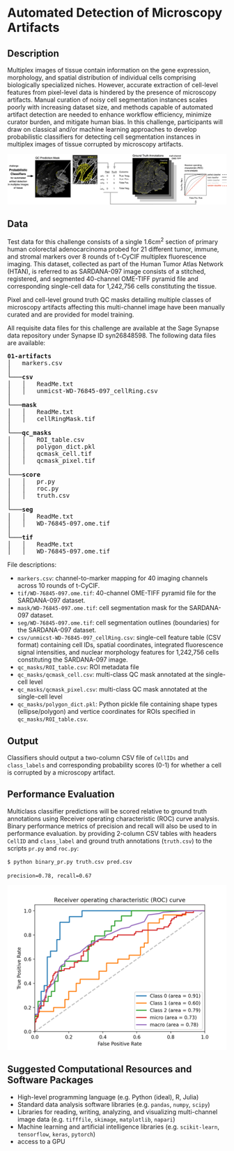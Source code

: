 # Automated Detection of Microscopy Artifacts

## Description
Multiplex images of tissue contain information on the gene expression, morphology, and spatial distribution of individual cells comprising biologically specialized niches. However, accurate extraction of cell-level features from pixel-level data is hindered by the presence of microscopy artifacts. Manual curation of noisy cell segmentation instances scales poorly with increasing dataset size, and methods capable of automated artifact detection are needed to enhance workflow efficiency, minimize curator burden, and mitigate human bias. In this challenge, participants will draw on classical and/or machine learning approaches to develop probabilistic classifiers for detecting cell segmentation instances in multiplex images of tissue corrupted by microscopy artifacts.

![](schematic.png)

## Data
Test data for this challenge consists of a single 1.6cm<sup>2</sup> section of primary human colorectal adenocarcinoma probed for 21 different tumor, immune, and stromal markers over 8 rounds of t-CyCIF multiplex fluorescence imaging. This dataset, collected as part of the Human Tumor Atlas Network (HTAN), is referred to as SARDANA-097 image consists of a stitched, registered, and segmented 40-channel OME-TIFF pyramid file and corresponding single-cell data for 1,242,756 cells constituting the tissue.

Pixel and cell-level ground truth QC masks detailing multiple classes of microscopy artifacts affecting this multi-channel image have been manually curated and are provided for model training.

All requisite data files for this challenge are available at the Sage Synapse data repository under Synapse ID syn26848598. The following data files are available:

<pre>
<b>01-artifacts</b>
│   markers.csv    
│
└───<b>csv</b>
│   │   ReadMe.txt
│   │   unmicst-WD-76845-097_cellRing.csv
│
└───<b>mask</b>
│   │   ReadMe.txt
│   │   cellRingMask.tif
│
└───<b>qc_masks</b>
│   │   ROI_table.csv
│   │   polygon_dict.pkl
│   │   qcmask_cell.tif
│   │   qcmask_pixel.tif
│
└───<b>score</b>
│   │   pr.py
│   │   roc.py
│   │   truth.csv
│
└───<b>seg</b>
│   │   ReadMe.txt
│   │   WD-76845-097.ome.tif
│
└───<b>tif</b>
│   │   ReadMe.txt
│   │   WD-76845-097.ome.tif
</pre>

File descriptions:
* `markers.csv`: channel-to-marker mapping for 40 imaging channels across 10 rounds of t-CyCIF.
* `tif/WD-76845-097.ome.tif`: 40-channel OME-TIFF pyramid file for the SARDANA-097 dataset.
* `mask/WD-76845-097.ome.tif`: cell segmentation mask for the SARDANA-097 dataset.
* `seg/WD-76845-097.ome.tif`: cell segmentation outlines (boundaries) for the SARDANA-097 dataset.
* `csv/unmicst-WD-76845-097_cellRing.csv`: single-cell feature table (CSV format) containing cell IDs, spatial coordinates, integrated fluorescence signal intensities, and nuclear morphology features for 1,242,756 cells constituting the SARDANA-097 image.
* `qc_masks/ROI_table.csv`: ROI metadata file
* `qc_masks/qcmask_cell.csv`: multi-class QC mask annotated at the single-cell level
* `qc_masks/qcmask_pixel.csv`: multi-class QC mask annotated at the single-cell level
* `qc_masks/polygon_dict.pkl`: Python pickle file containing shape types (ellipse/polygon) and vertice coordinates for ROIs specified in `qc_masks/ROI_table.csv`.  

## Output
Classifiers should output a two-column CSV file of `CellIDs` and `class_labels` and corresponding probability scores (0-1) for whether a cell is corrupted by a microscopy artifact.

## Performance Evaluation
Multiclass classifier predictions will be scored relative to ground truth annotations using Receiver operating characteristic (ROC) curve analysis. Binary performance metrics of precision and recall will also be used to in performance evaluation. by providing 2-column CSV tables with headers `CellID` and `class_label` and ground truth annotations (`truth.csv`) to the scripts `pr.py` and `roc.py`:

```
$ python binary_pr.py truth.csv pred.csv

precision=0.78, recall=0.67
```

![](roc.png)

## Suggested Computational Resources and Software Packages
* High-level programming language (e.g. Python (ideal), R, Julia)
* Standard data analysis software libraries (e.g. `pandas`, `numpy`, `scipy`)
* Libraries for reading, writing, analyzing, and visualizing multi-channel image data (e.g. `tifffile`, `skimage`, `matplotlib`, `napari`)
* Machine learning and artificial intelligence libraries (e.g. `scikit-learn`, `tensorflow`, `keras`, `pytorch`)
* access to a GPU

